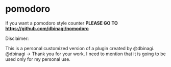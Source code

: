 # pomodoro

If you want a pomodoro style counter **PLEASE GO TO https://github.com/dbinagi/nomodoro**

Disclaimer:

This is a personal customized version of a plugin created by @dbinagi.
@dbinagi -> Thank you for your work. I need to mention that it is going to be 
used only for my personal use.
